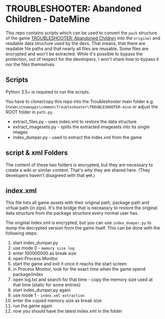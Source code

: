 # TROUBLESHOOTER: Abandoned Children - DateMine

This repo contains scripts which can be used to convert the ``pack`` structure of the game [TROUBLESHOOTER: Abandoned Children](https://store.steampowered.com/app/470310/TROUBLESHOOTER_Abandoned_Children/) into the ``original`` and readable data structure used by the devs.
That means, that there are readable file paths and that nearly all files are reusable. Some files are encrypted and won't be extracted.
While it's possible to bypass the protection, out of respect for the developers, I won't share how to bypass it nor the files themselves.

## Scripts

Python 3.5+ is required to run the scripts.

You have to clone/copy this repo into the Troubleshooter main folder
e.g. ``Steam\steamapps\common\Troubleshooter\TROUBLESHOOTER-mine``
or adjust the ROOT folder in ``path.py``.

* extract_files.py - uses index.xml to restore the data structure
* extract_imagesets.py - splits the extracted imagesets into its single images
* index_dumper.py - used to extract the index.xml from the game

## script & xml Folders

The content of these two folders is encrypted,
but they are necessary to create a wiki or similar content.
That's why they are shared here.
(They developers haven't disagreed with that ~~yet~~.)

## index.xml

This file lists all game assets with their original path, package path and virtual path (in zips).
It's the bridge that is neceassry to restore the original data structure from the package structure every normal user has.

The original index.xml is encrypted, but you can use ``index_dumper.py`` to dump the decrypted version from the game itself.
This can be done with the following steps:

1. start index_dumper.py
2. use mode 0 - ``memory size log``
3. enter 100000000 as break size
4. open Process Monitor
5. start the game and exit it once it reachs the start screen
6. in Process Monitor, look for the exact time when the game opend package/index
7. open log.txt and search for that time - copy the memory size used at that time (static for some entries)
8. start index_dumper.py again
9. use mode 1 - ``index.xml extraction``
10. enter the copied memory size as break size
11. run the game again
12. now you should have the latest index.xml in the folder
